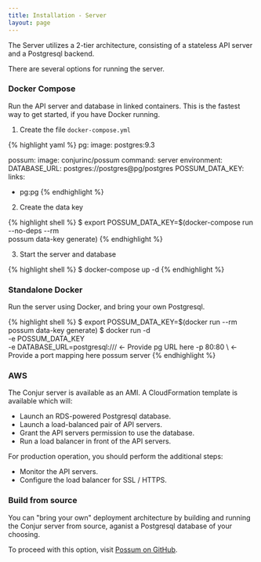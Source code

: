 ```yaml
---
title: Installation - Server
layout: page
---
```


The Server utilizes a 2-tier architecture, consisting of a stateless API server
and a Postgresql backend. 

There are several options for running the server.

### Docker Compose

Run the API server and database in linked containers. 
This is the fastest way to get started, if you have Docker running.

1) Create the file `docker-compose.yml`

{% highlight yaml %}
pg:
  image: postgres:9.3

possum:
  image: conjurinc/possum
  command: server
  environment:
    DATABASE_URL: postgres://postgres@pg/postgres
    POSSUM_DATA_KEY:
  links:
  - pg:pg
{% endhighlight %}

2) Create the data key

{% highlight shell %}
$ export POSSUM_DATA_KEY=$(docker-compose run --no-deps --rm \
  possum data-key generate)
{% endhighlight %}

3) Start the server and database

{% highlight shell %}
$ docker-compose up -d 
{% endhighlight %}

### Standalone Docker

Run the server using Docker, and bring your own Postgresql.

{% highlight shell %}
$ export POSSUM_DATA_KEY=$(docker run --rm \
  possum data-key generate)
$ docker run -d \
  -e POSSUM_DATA_KEY \
  -e DATABASE_URL=postgresql:/// <- Provide pg URL here
  -p 80:80 \ <- Provide a port mapping here
  possum server
{% endhighlight %}

### AWS

The Conjur server is available as an AMI. A CloudFormation template is available
which will:

* Launch an RDS-powered Postgresql database.
* Launch a load-balanced pair of API servers.
* Grant the API servers permission to use the database.
* Run a load balancer in front of the API servers.

For production operation, you should perform the additional steps:

* Monitor the API servers.
* Configure the load balancer for SSL / HTTPS.

### Build from source

You can "bring your own" deployment architecture by building and running the
Conjur server from source, aganist a Postgresql database of your choosing.

To proceed with this option, visit [Possum on GitHub](https://github.com/conjurinc/possum).
